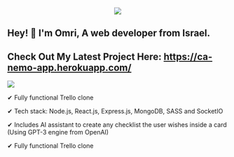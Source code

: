 <h1 align="center">
  <img src="https://svgur.com/i/iuT.svg" />
</h1>

## Hey! 👋 I'm Omri, A web developer from Israel.

## Check Out My Latest Project Here: https://ca-nemo-app.herokuapp.com/

[<img src="https://i.imgur.com/AkKmeAx.png"/>](https://ca-nemo-app.herokuapp.com/)

✔ Fully functional Trello clone

✔ Tech stack: Node.js, React.js, Express.js, MongoDB, SASS and SocketIO

✔ Includes AI assistant to create any checklist the user wishes inside a card (Using GPT-3 engine from OpenAI)

✔ Fully functional Trello clone

